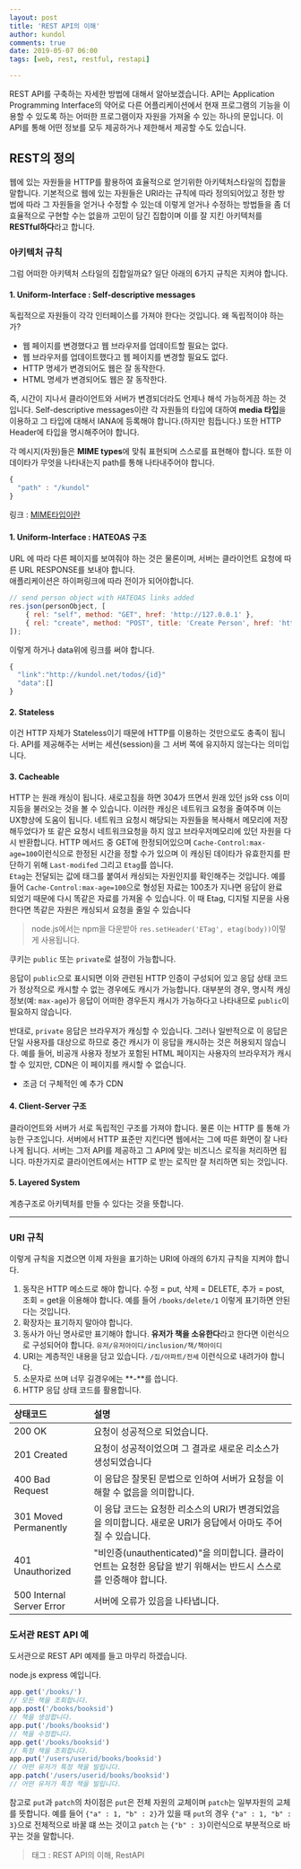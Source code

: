 ```yaml
---
layout: post
title: 'REST API의 이해'
author: kundol
comments: true
date: 2019-05-07 06:00
tags: [web, rest, restful, restapi]

---   
```

REST API를 구축하는 자세한 방법에 대해서 알아보겠습니다. API는 Application Programming Interface의 약어로 다른 어플리케이션에서 현재 프로그램의 기능을 이용할 수 있도록 하는 어떠한 프로그램이자 자원을 가져올 수 있는 하나의 문입니다. 이 API를 통해 어떤 정보를 모두 제공하거나 제한해서 제공할 수도 있습니다.  

## REST의 정의
웹에 있는 자원들을 HTTP를 활용하여 효율적으로 얻기위한 아키텍처스타일의 집합을 말합니다. 
기본적으로 웹에 있는 자원들은 URI라는 규칙에 따라 정의되어있고 정한 방법에 따라 그 자원들을 얻거나 수정할 수 있는데 이렇게 얻거나 수정하는 방법들을 좀 더 효율적으로 구현할 수는 없을까 고민이 담긴 집합이며 이를 잘 지킨 아키텍처를 **RESTful하다**라고 합니다.
 
### 아키텍처 규칙
그럼 어떠한 아키텍처 스타일의 집합일까요? 일단 아래의 6가지 규칙은 지켜야 합니다. 
#### 1. Uniform-Interface : Self-descriptive messages
독립적으로 자원들이 각각 인터페이스를 가져야 한다는 것입니다. 
왜 독립적이야 하는가? 
 - 웹 페이지를 변경했다고 웹 브라우저를 업데이트할 필요는 없다.
 - 웹 브라우저를 업데이트했다고 웹 페이지를 변경할 필요도 없다.
 - HTTP 명세가 변경되어도 웹은 잘 동작한다.
 - HTML 명세가 변경되어도 웹은 잘 동작한다.

즉, 시간이 지나서 클라이언트와 서버가 변경되더라도 언제나 해석 가능하게끔 하는 것입니다. 
Self-descriptive messages이란 각 자원들의 타입에 대하여 **media 타입**을 이용하고 그 타입에 대해서 IANA에 등록해야 합니다.(하지만 힘듭니다.) 또한 HTTP Header에 타입을 명시해주어야 합니다. 

각 메시지(자원)들은 **MIME types**에 맞춰 표현되며 스스로를 표현해야 합니다. 또한 이 데이타가 무엇을 나타내는지 path를 통해 나타내주어야 합니다. 
```js
{
  "path" : "/kundol"
}
```
링크 : [MIME타입이란](https://developer.mozilla.org/en-US/docs/Web/HTTP/Basics_of_HTTP/MIME_types) 

#### 1. Uniform-Interface : HATEOAS 구조 
URL 에 따라 다른 페이지를 보여줘야 하는 것은 물론이며, 서버는 클라이언트 요청에 따른 URL RESPONSE를 보내야 합니다.  
애플리케이션은 하이퍼링크에 따라 전이가 되어야합니다. 
```js
// send person object with HATEOAS links added
res.json(personObject, [
    { rel: "self", method: "GET", href: 'http://127.0.0.1' },
    { rel: "create", method: "POST", title: 'Create Person', href: 'http://127.0.0.1/person' }
]);
```
이렇게 하거나 data위에 링크를 써야 합니다. 
```js
{
  "link":"http://kundol.net/todos/{id}"
  "data":[]
}
```

#### 2. Stateless
이건 HTTP 자체가 Stateless이기 때문에 HTTP를 이용하는 것만으로도 충족이 됩니다. API를 제공해주는 서버는 세션(session)을 그 서버 쪽에 유지하지 않는다는 의미입니다. 

#### 3. Cacheable 
HTTP 는 원래 캐싱이 됩니다. 새로고침을 하면 304가 뜨면서 원래 있던 js와 css 이미지등을 불러오는 것을 볼 수 있습니다.
이러한 캐싱은 네트워크 요청을 줄여주며 이는 UX향상에 도움이 됩니다. 네트워크 요청시 해당되는 자원들을 복사해서 메모리에 저장해두었다가 또 같은 요청시 네트워크요청을 하지 않고 브라우저메모리에 있던 자원을 다시 반환합니다. HTTP 메서드 중 GET에 한정되어있으며 `Cache-Control:max-age=100`이런식으로 한정된 시간을 정할 수가 있으며 이 캐싱된 데이타가 유효한지를 판단하기 위해 `Last-modifed` 그리고 `Etag`를 씁니다.   
`Etag`는 전달되는 값에 태그를 붙여서 캐싱되는 자원인지를 확인해주는 것입니다. 예를 들어 `Cache-Control:max-age=100`으로 형성된 자료는 100초가 지나면 응답이 완료 되었기 때문에 다시 똑같은 자료를 가져올 수 있습니다. 이 때 Etag, 디지털 지문을 사용한다면 똑같은 자원은 캐싱되서 요청을 줄일 수 있습니다 

 > node.js에서는 npm을 다운받아 `res.setHeader('ETag', etag(body))`이렇게 사용됩니다. 

쿠키는 `public` 또는 `private`로 설정이 가능합니다. 

응답이 `public`으로 표시되면 이와 관련된 HTTP 인증이 구성되어 있고 응답 상태 코드가 정상적으로 캐시할 수 없는 경우에도 캐시가 가능합니다. 대부분의 경우, 명시적 캐싱 정보(예: `max-age`)가 응답이 어떠한 경우든지 캐시가 가능하다고 나타내므로 `public`이 필요하지 않습니다.

반대로, `private` 응답은 브라우저가 캐싱할 수 있습니다. 그러나 일반적으로 이 응답은 단일 사용자를 대상으로 하므로 중간 캐시가 이 응답을 캐시하는 것은 허용되지 않습니다. 예를 들어, 비공개 사용자 정보가 포함된 HTML 페이지는 사용자의 브라우저가 캐시할 수 있지만, CDN은 이 페이지를 캐시할 수 없습니다.
 - 조금 더 구체적인 예 추가 CDN

#### 4. Client-Server 구조  
클라이언트와 서버가 서로 독립적인 구조를 가져야 합니다. 물론 이는 HTTP 를 통해 가능한 구조입니다. 서버에서 HTTP 표준만 지킨다면 웹에서는 그에 따른 화면이 잘 나타나게 됩니다. 서버는 그저 API를 제공하고 그 API에 맞는 비즈니스 로직을 처리하면 됩니다. 마찬가지로 클라이언트에서는 HTTP 로 받는 로직만 잘 처리하면 되는 것입니다.
  
#### 5. Layered System
계층구조로 아키텍처를 만들 수 있다는 것을 뜻합니다.  

-------

### URI 규칙
이렇게 규칙을 지켰으면 이제 자원을 표기하는 URI에 아래의 6가지 규칙을 지켜야 합니다.  
 1. 동작은 HTTP 메소드로 해야 합니다. 수정 = put, 삭제 = DELETE, 추가 = post, 조회 = get을 이용해야 합니다. 
예를 들어 `/books/delete/1` 이렇게 표기하면 안된다는 것입니다. 
 2. 확장자는 표기하지 말아야 합니다.
 3. 동사가 아닌 명사로만 표기해야 합니다. **유저가 책을 소유한다**라고 한다면 이런식으로 구성되어야 합니다. `유저/유저아이디/inclusion/책/책아이디`
 4. URI는 계층적인 내용을 담고 있습니다.  `/집/아파트/전세` 이런식으로 내려가야 합니다. 
 5. 소문자로 쓰며 너무 길경우에는 **-**를 씁니다. 
 6. HTTP 응답 상태 코드를 활용합니다.

|  상태코드   | 설명 | 
|:--------|:--------| 
| 200 OK   | 요청이 성공적으로 되었습니다. | 
| 201 Created | 요청이 성공적이었으며 그 결과로 새로운 리소스가 생성되었습니다 | 
| 400 Bad Request | 이 응답은 잘못된 문법으로 인하여 서버가 요청을 이해할 수 없음을 의미합니다. | 
| 301 Moved Permanently |  이 응답 코드는 요청한 리소스의 URI가 변경되었음을 의미합니다. 새로운 URI가 응답에서 아마도 주어질 수 있습니다. | 
| 401 Unauthorized |  "비인증(unauthenticated)"을 의미합니다. 클라이언트는 요청한 응답을 받기 위해서는 반드시 스스로를 인증해야 합니다. |  
| 500 Internal Server Error |  서버에 오류가 있음을 나타냅니다. | 


### 도서관 REST API 예 
도서관으로 REST API 예제를 들고 마무리 하겠습니다.

node.js express 예입니다.
```js
app.get('/books/') 
// 모든 책을 조회합니다.
app.post('/books/booksid') 
// 책을 생성합니다. 
app.put('/books/booksid') 
// 책을 수정합니다.
app.get('/books/booksid') 
// 특정 책을 조회합니다. 
app.put('/users/userid/books/booksid') 
// 어떤 유저가 특정 책을 빌립니다. 
app.patch('/users/userid/books/booksid') 
// 어떤 유저가 특정 책을 빌립니다. 
```
참고로 `put`과 `patch`의 차이점은 `put`은 전체 자원의 교체이며 `patch`는 일부자원의 교체를 뜻합니다. 
예를 들어 `{"a" : 1, "b" : 2}`가 있을 때 `put`의 경우 `{"a" : 1, "b" : 3}`으로 전체적으로 바꿀 떄 쓰는 것이고
`patch` 는 `{"b" : 3}`이런식으로 부분적으로 바꾸는 것을 말합니다. 

 > 태그 : REST API의 이해, RestAPI